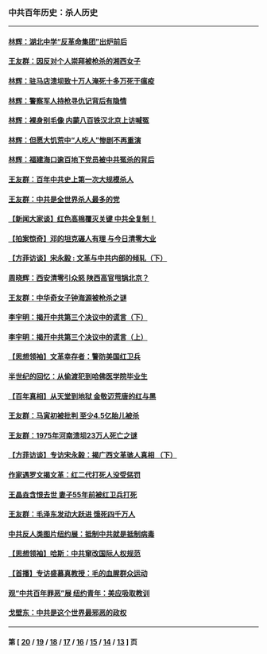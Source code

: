 ### 中共百年历史：杀人历史
---
#### [林辉：湖北中学“反革命集团”出炉前后](../../pages/nf1176106/n14082585.md?10160430) 
#### [王友群：因反对个人崇拜被枪杀的湘西女子](../../pages/nf1176106/n14048288.md?10160430) 
#### [林辉：驻马店溃坝致十万人淹死十多万死于瘟疫](../../pages/nf1176106/n14048231.md?10160430) 
#### [林辉：警察军人持枪寻仇记背后有隐情](../../pages/nf1176106/n14029745.md?10160430) 
#### [林辉：裸身别毛像 内蒙八百铁汉北京上访喊冤](../../pages/nf1176106/n14026693.md?10160430) 
#### [林辉：但愿大饥荒中“人吃人”惨剧不再重演](../../pages/nf1176106/n14020531.md?10160430) 
#### [林辉：福建海口逾百地下党员被中共冤杀的背后](../../pages/nf1176106/n13878946.md?10160430) 
#### [王友群：百年中共史上第一次大规模杀人](../../pages/nf1176106/n13863785.md?10160430) 
#### [王友群：中共是全世界杀人最多的党](../../pages/nf1176106/n13860689.md?10160430) 
#### [【新闻大家谈】红色高棉覆灭关键 中共全复制！](../../pages/nf1176106/n13850222.md?10160430) 
#### [【拍案惊奇】邓的坦克碾人有理 与今日清零大业](../../pages/nf1176106/n13729574.md?10160430) 
#### [【方菲访谈】宋永毅 : 文革与中共内部的倾轧（下）](../../pages/nf1176106/n13486836.md?10160430) 
#### [周晓辉：西安清零引众怒 陕西高官甩锅北京？](../../pages/nf1176106/n13484627.md?10160430) 
#### [王友群：中华奇女子钟海源被枪杀之谜](../../pages/nf1176106/n13430555.md?10160430) 
#### [李宇明：揭开中共第三个决议中的谎言（下）](../../pages/nf1176106/n13389389.md?10160430) 
#### [李宇明：揭开中共第三个决议中的谎言（上）](../../pages/nf1176106/n13388697.md?10160430) 
#### [【思想领袖】文革幸存者：警防美国红卫兵](../../pages/nf1176106/n13339289.md?10160430) 
#### [半世纪的回忆：从偷渡犯到哈佛医学院毕业生](../../pages/nf1176106/n13345328.md?10160430) 
#### [【百年真相】从天堂到地狱 金敬迈荒唐的红与黑](../../pages/nf1176106/n13336995.md?10160430) 
#### [王友群：马寅初被批判 至少4.5亿胎儿被杀](../../pages/nf1176106/n13260313.md?10160430) 
#### [王友群：1975年河南溃坝23万人死亡之谜](../../pages/nf1176106/n13231576.md?10160430) 
#### [【方菲访谈】专访宋永毅：揭广西文革骇人真相 （下）](../../pages/nf1176106/n13209074.md?10160430) 
#### [作家遇罗文揭文革：红二代打死人没受惩罚](../../pages/nf1176106/n13205254.md?10160430) 
#### [王晶垚含恨去世 妻子55年前被红卫兵打死](../../pages/nf1176106/n13203590.md?10160430) 
#### [王友群：毛泽东发动大跃进 饿死四千万人](../../pages/nf1176106/n13177158.md?10160430) 
#### [中共反人类图片纽约展：抵制中共就是抵制病毒](../../pages/nf1176106/n13115371.md?10160430) 
#### [【思想领袖】哈斯：中共窜改国际人权规范](../../pages/nf1176106/n13053647.md?10160430) 
#### [【首播】专访盛慕真教授：毛的血腥群众运动](../../pages/nf1176106/n13091782.md?10160430) 
#### [观“中共百年罪恶”展 纽约青年：美应吸取教训](../../pages/nf1176106/n13085246.md?10160430) 
#### [戈壁东：中共是这个世界最邪恶的政权](../../pages/nf1176106/n13085641.md?10160430) 

---
#### 第 [ [20](./20.md?10160430) / [19](./19.md?10160430) / [18](./18.md?10160430) / [17](./17.md?10160430) / [16](./16.md?10160430) / [15](./15.md?10160430) / [14](./14.md?10160430) / [13](./13.md?10160430) ] 页
